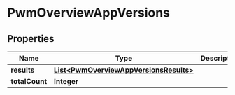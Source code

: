 # PwmOverviewAppVersions

## Properties
Name | Type | Description | Notes
------------ | ------------- | ------------- | -------------
**results** | [**List&lt;PwmOverviewAppVersionsResults&gt;**](PwmOverviewAppVersionsResults.md) |  | 
**totalCount** | **Integer** |  | 
